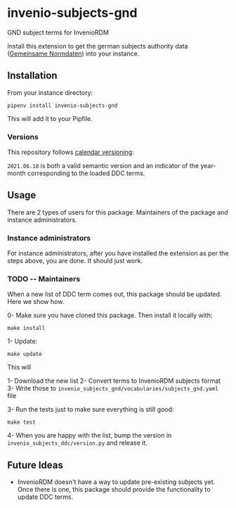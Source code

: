# invenio-subjects-gnd

GND subject terms for InvenioRDM

Install this extension to get the german subjects authority data ([Gemeinsame Normdaten](http://d-nb.info/gnd/)) into your instance.

## Installation

From your instance directory:

    pipenv install invenio-subjects-gnd

This will add it to your Pipfile.

### Versions

This repository follows [calendar versioning](https://calver.org/):

`2021.06.18` is both a valid semantic version and an indicator of the year-month corresponding to the loaded DDC terms.


## Usage

There are 2 types of users for this package. Maintainers of the package and instance administrators.

### Instance administrators

For instance administrators, after you have installed the extension as per the steps above, you are done. It should just work.

### TODO -- Maintainers

When a new list of DDC term comes out, this package should be updated. Here we show how.

0- Make sure you have cloned this package. Then install it locally with:

    make install

1- Update:

    make update

   This will

   1- Download the new list
   2- Convert terms to InvenioRDM subjects format
   3- Write those to `invenio_subjects_gnd/vocabularies/subjects_gnd.yaml` file

3- Run the tests just to make sure everything is still good:

    make test

4- When you are happy with the list, bump the version in `invenio_subjects_ddc/version.py` and release it.


## Future Ideas

- InvenioRDM doesn't have a way to update pre-existing subjects yet. Once there is one,
  this package should provide the functionality to update DDC terms.
